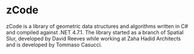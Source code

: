 # zCode
zCode is a library of geometric data structures and algorithms written in C# and compiled against .NET 4.7.1. The library started as a branch of Spatial Slur, developed by David Reeves while working at Zaha Hadid Architects and is developed by Tommaso Casucci. 
